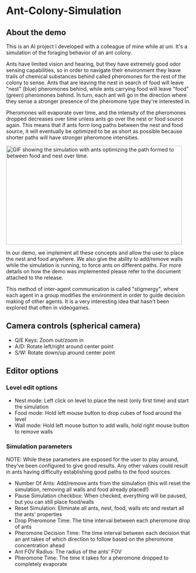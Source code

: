 # Ant-Colony-Simulation
## About the demo
This is an AI project I developed with a colleague of mine while at uni. It's a simulation of the foraging behavior of an ant colony.

Ants have limited vision and hearing, but they have extremely good odor sensing capabilities, so in order to navigate their environment they leave trails of chemical substances behind called pheromones for the rest of the colony to sense. Ants that are leaving the nest in search of food will leave "nest" (blue) pheromones behind, while ants carrying food will leave "food" (green) pheromones behind. In turn, each ant will go in the direction where they sense a stronger presence of the pheromone type they're interested in.

Pheromones will evaporate over time, and the intensity of the pheromones dropped decreases over time unless ants go over the nest or food source again. This means that if ants form long paths between the nest and food source, it will eventually be optimized to be as short as possible because shorter paths will have stronger pheromone intensities.

<img src="imgs/AntSimulationSnippet.gif" alt="GIF showing the simulation with ants optimizing the path formed to between food and nest over time." width="480" height="270" />

In our demo, we implement all these concepts and allow the user to place the nest and food anywhere. We also give the ability to add/remove walls while the simulation is running, to force ants on different paths. For more details on how the demo was implemented please refer to the document attached to the release.

This method of inter-agent communication is called "stigmergy", where each agent in a group modifies the environment in order to guide decision making of other agents. It is a very interesting idea that hasn't been explored that often in videogames.

## Camera controls (spherical camera)
  - Q/E Keys: Zoom out/zoom in
  - A/D: Rotate left/right around center point
  - S/W: Rotate down/up around center point

## Editor options
### Level edit options
- Nest mode: Left click on level to place the nest (only first time) and start the simulation
- Food mode: Hold left mouse button to drop cubes of food around the level
- Wall mode: Hold left mouse button to add walls, hold right mouse button to remove walls

### Simulation parameters
NOTE: While these parameters are exposed for the user to play around, they've been configured to give good results. Any other values could result in ants having difficulty establishing good paths to the food sources.

- Number Of Ants: Add/remove ants from the simulation (this will reset the simulation, removing all walls and food already placed!)
- Pause Simulation checkbox: When checked, everything will be paused, but you can still place food/walls
- Reset Simulation: Eliminate all ants, nest, food, walls etc and restart all the ants' properties
- Drop Pheromone Time: The time interval between each pheromone drop of ants
- Pheromone Decision Time: The time interval between each decision that an ant takes of which direction to follow based on the pheromone concentration ahead
- Ant FOV Radius: The radius of the ants' FOV
- Pheromone Time: The time it takes for a pheromone dropped to completely evaporate
